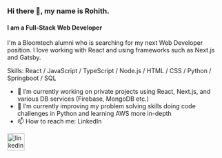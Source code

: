 ### Hi there 👋, my name is Rohith.
#### I am a Full-Stack Web Developer
I'm a Bloomtech alumni who is searching for my next Web Developer position.  I love working with React and using frameworks such as Next.js and Gatsby.    

Skills: React / JavaScript / TypeScript / Node.js / HTML / CSS / Python / Springboot / SQL

- 🔭 I’m currently working on private projects using React, Next.js, and various DB services (Firebase, MongoDB etc.)  
- 🌱 I’m currently improving my problem solving skills doing code challenges in Python and learning AWS more in-depth      
- 📫 How to reach me: LinkedIn 


[<img src='https://cdn.jsdelivr.net/npm/simple-icons@3.0.1/icons/linkedin.svg' alt='linkedin' height='40'>](https://www.linkedin.com/in/rohithsachdeva/)  

